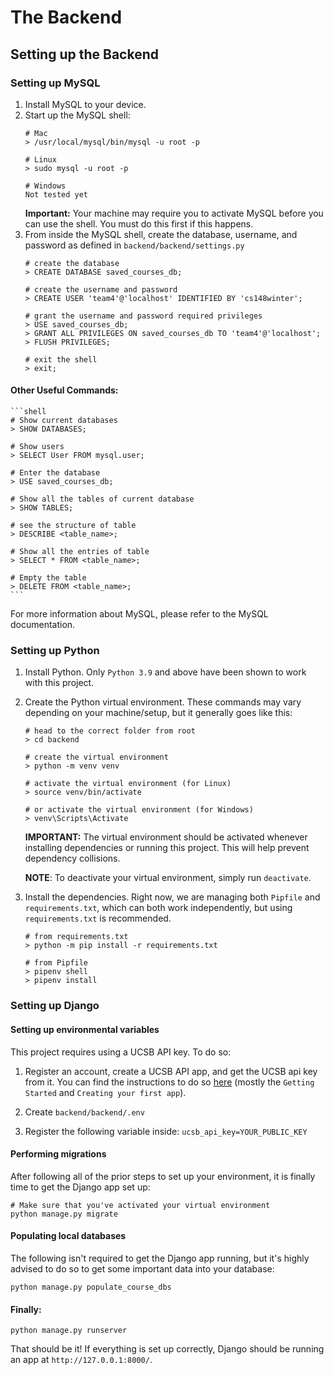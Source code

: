 # The Backend

## Setting up the Backend

### Setting up MySQL

1. Install MySQL to your device.
2. Start up the MySQL shell:
    ```shell
    # Mac
    > /usr/local/mysql/bin/mysql -u root -p

    # Linux
    > sudo mysql -u root -p

    # Windows
    Not tested yet
    ```
    **Important:** Your machine may require you to activate MySQL before you can use the shell. You must do this first if this happens.
3. From inside the MySQL shell, create the database, username, and password as defined in `backend/backend/settings.py`
    ```shell
    # create the database
    > CREATE DATABASE saved_courses_db;

    # create the username and password
    > CREATE USER 'team4'@'localhost' IDENTIFIED BY 'cs148winter';

    # grant the username and password required privileges
    > USE saved_courses_db;
    > GRANT ALL PRIVILEGES ON saved_courses_db TO 'team4'@'localhost';
    > FLUSH PRIVILEGES;

    # exit the shell
    > exit;
    ```

#### Other Useful Commands:

    ```shell
    # Show current databases
    > SHOW DATABASES;

    # Show users
    > SELECT User FROM mysql.user;

    # Enter the database
    > USE saved_courses_db;
    
    # Show all the tables of current database
    > SHOW TABLES;
    
    # see the structure of table
    > DESCRIBE <table_name>;

    # Show all the entries of table
    > SELECT * FROM <table_name>;

    # Empty the table
    > DELETE FROM <table_name>;
    ```

For more information about MySQL, please refer to the MySQL documentation.

### Setting up Python

1. Install Python. Only `Python 3.9` and above have been shown to work with this project.

2. Create the Python virtual environment. These commands may vary depending on your machine/setup, but it generally goes like this:
    ```shell
    # head to the correct folder from root
    > cd backend

    # create the virtual environment
    > python -m venv venv

    # activate the virtual environment (for Linux)
    > source venv/bin/activate

    # or activate the virtual environment (for Windows)
    > venv\Scripts\Activate
    ```

    **IMPORTANT:** The virtual environment should be activated whenever installing dependencies or running this project. This will help prevent dependency collisions.

    **NOTE**: To deactivate your virtual environment, simply run `deactivate`.

3. Install the dependencies. Right now, we are managing both `Pipfile` and `requirements.txt`, which can both work independently, but using `requirements.txt` is recommended.

    ```shell
    # from requirements.txt
    > python -m pip install -r requirements.txt

    # from Pipfile
    > pipenv shell
    > pipenv install
    ```

### Setting up Django

#### Setting up environmental variables
This project requires using a UCSB API key. To do so:
1. Register an account, create a UCSB API app, and get the UCSB api key from it. You can find the instructions to do so [here](https://www.developer.ucsb.edu/documentation) (mostly the `Getting Started` and `Creating your first app`).

2. Create `backend/backend/.env`

3. Register the following variable inside: `ucsb_api_key=YOUR_PUBLIC_KEY`

#### Performing migrations
After following all of the prior steps to set up your environment, it is finally time to get the Django app set up:

```shell
# Make sure that you've activated your virtual environment
python manage.py migrate
```

#### Populating local databases
The following isn't required to get the Django app running, but it's highly advised to do so to get 
some important data into your database:

```shell
python manage.py populate_course_dbs
```

#### Finally:

```shell
python manage.py runserver
```
That should be it! If everything is set up correctly, Django should be running an app at `http://127.0.0.1:8000/`.
